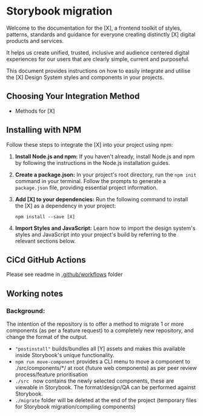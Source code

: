 # Storybook migration

Welcome to the documentation for the [X], a frontend toolkit of styles, patterns, standards and guidance for everyone creating distinctly [X] digital products and services. 

It helps us create unified, trusted, inclusive and audience centered digital experiences for our users that are clearly simple, current and purposeful.  
  
This document provides instructions on how to easily integrate and utilise the [X] Design System styles and components in your projects.

## Choosing Your Integration Method
- Methods for [X]

## Installing with NPM

Follow these steps to integrate the [X] into your project using npm:

1. **Install Node.js and npm:** If you haven't already, install Node.js and npm by following the instructions in the Node.js installation guides.

2. **Create a package.json:** In your project's root directory, run the `npm init` command in your terminal. Follow the prompts to generate a `package.json` file, providing essential project information.

3. **Add [X] to your dependencies:** Run the following command to install the [X] as a dependency in your project:

    ```
    npm install --save [X]
    ```

4. **Import Styles and JavaScript:** Learn how to import the design system's styles and JavaScript into your project's build by referring to the relevant sections below.

## CiCd GitHub Actions 

Please see readme in [.github/workflows](.github/workflows/README.md) folder

## Working notes
### Background:
The intention of the repository is to offer a method to migrate 1 or more components (as per a feature request) to a completely new repository, and change the format of the output.

- ```"postinstall"``` builds/bundles all [Y] assets and makes this available inside Storybook's unique functionality.
- ```npm run move-component``` provides a CLI menu to move a component to ./src/components/*/ at root (future web components) as per peer review process/feature prioritisation
- ```./src ``` now contains the newly selected components, these are viewable in Storybook. The format/design/QA can be performed against Storybook.
- ```./migrate``` folder will be deleted at the end of the project (temporary files for Storybook migration/compiling components)

